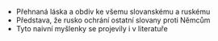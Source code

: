 - Přehnaná láska a obdiv ke všemu slovanskému a ruskému
- Představa, že rusko ochrání ostatní slovany proti Němcům
- Tyto naivní myšlenky se projevily i v literatuře